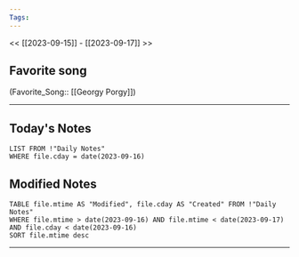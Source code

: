 ```yaml
---
Tags:
---
```

<< [[2023-09-15]] - [[2023-09-17]] >>
## Favorite song
(Favorite_Song:: [[Georgy Porgy]])

___
## Today's Notes
```dataview
LIST FROM !"Daily Notes"
WHERE file.cday = date(2023-09-16)
```
## Modified Notes
```dataview
TABLE file.mtime AS "Modified", file.cday AS "Created" FROM !"Daily Notes" 
WHERE file.mtime > date(2023-09-16) AND file.mtime < date(2023-09-17) AND file.cday < date(2023-09-16)
SORT file.mtime desc
```
___
